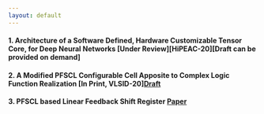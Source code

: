 ```yaml
---
layout: default
---
```


#### 1. Architecture of a Software Defined, Hardware Customizable Tensor Core, for Deep Neural Networks [Under Review][HiPEAC-20][Draft can be provided on demand]

#### 2. A Modified PFSCL Configurable Cell Apposite to Complex Logic Function Realization [In Print, VLSID-20][Draft]()

#### 3. PFSCL based Linear Feedback Shift Register [Paper]()
